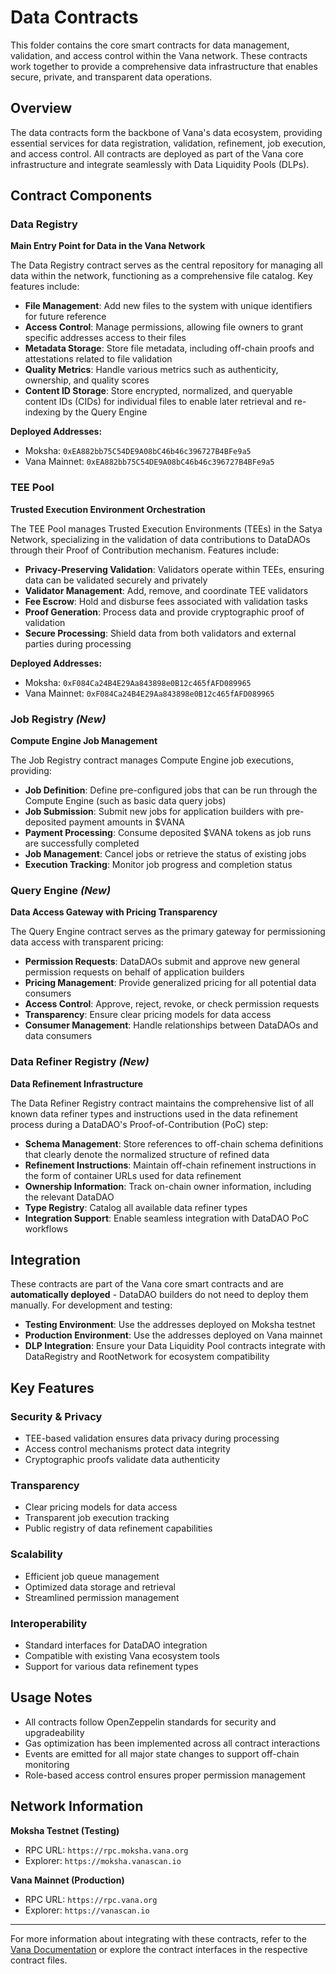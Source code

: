 # Data Contracts

This folder contains the core smart contracts for data management, validation, and access control within the Vana network. These contracts work together to provide a comprehensive data infrastructure that enables secure, private, and transparent data operations.

## Overview

The data contracts form the backbone of Vana's data ecosystem, providing essential services for data registration, validation, refinement, job execution, and access control. All contracts are deployed as part of the Vana core infrastructure and integrate seamlessly with Data Liquidity Pools (DLPs).

## Contract Components

### Data Registry
**Main Entry Point for Data in the Vana Network**

The Data Registry contract serves as the central repository for managing all data within the network, functioning as a comprehensive file catalog. Key features include:

- **File Management**: Add new files to the system with unique identifiers for future reference
- **Access Control**: Manage permissions, allowing file owners to grant specific addresses access to their files
- **Metadata Storage**: Store file metadata, including off-chain proofs and attestations related to file validation
- **Quality Metrics**: Handle various metrics such as authenticity, ownership, and quality scores
- **Content ID Storage**: Store encrypted, normalized, and queryable content IDs (CIDs) for individual files to enable later retrieval and re-indexing by the Query Engine

**Deployed Addresses:**
- Moksha: `0xEA882bb75C54DE9A08bC46b46c396727B4BFe9a5`
- Vana Mainnet: `0xEA882bb75C54DE9A08bC46b46c396727B4BFe9a5`

### TEE Pool
**Trusted Execution Environment Orchestration**

The TEE Pool manages Trusted Execution Environments (TEEs) in the Satya Network, specializing in the validation of data contributions to DataDAOs through their Proof of Contribution mechanism. Features include:

- **Privacy-Preserving Validation**: Validators operate within TEEs, ensuring data can be validated securely and privately
- **Validator Management**: Add, remove, and coordinate TEE validators
- **Fee Escrow**: Hold and disburse fees associated with validation tasks
- **Proof Generation**: Process data and provide cryptographic proof of validation
- **Secure Processing**: Shield data from both validators and external parties during processing

**Deployed Addresses:**
- Moksha: `0xF084Ca24B4E29Aa843898e0B12c465fAFD089965`
- Vana Mainnet: `0xF084Ca24B4E29Aa843898e0B12c465fAFD089965`

### Job Registry *(New)*
**Compute Engine Job Management**

The Job Registry contract manages Compute Engine job executions, providing:

- **Job Definition**: Define pre-configured jobs that can be run through the Compute Engine (such as basic data query jobs)
- **Job Submission**: Submit new jobs for application builders with pre-deposited payment amounts in $VANA
- **Payment Processing**: Consume deposited $VANA tokens as job runs are successfully completed
- **Job Management**: Cancel jobs or retrieve the status of existing jobs
- **Execution Tracking**: Monitor job progress and completion status

### Query Engine *(New)*
**Data Access Gateway with Pricing Transparency**

The Query Engine contract serves as the primary gateway for permissioning data access with transparent pricing:

- **Permission Requests**: DataDAOs submit and approve new general permission requests on behalf of application builders
- **Pricing Management**: Provide generalized pricing for all potential data consumers
- **Access Control**: Approve, reject, revoke, or check permission requests
- **Transparency**: Ensure clear pricing models for data access
- **Consumer Management**: Handle relationships between DataDAOs and data consumers

### Data Refiner Registry *(New)*
**Data Refinement Infrastructure**

The Data Refiner Registry contract maintains the comprehensive list of all known data refiner types and instructions used in the data refinement process during a DataDAO's Proof-of-Contribution (PoC) step:

- **Schema Management**: Store references to off-chain schema definitions that clearly denote the normalized structure of refined data
- **Refinement Instructions**: Maintain off-chain refinement instructions in the form of container URLs used for data refinement
- **Ownership Information**: Track on-chain owner information, including the relevant DataDAO
- **Type Registry**: Catalog all available data refiner types
- **Integration Support**: Enable seamless integration with DataDAO PoC workflows

## Integration

These contracts are part of the Vana core smart contracts and are **automatically deployed** - DataDAO builders do not need to deploy them manually. For development and testing:

- **Testing Environment**: Use the addresses deployed on Moksha testnet
- **Production Environment**: Use the addresses deployed on Vana mainnet
- **DLP Integration**: Ensure your Data Liquidity Pool contracts integrate with DataRegistry and RootNetwork for ecosystem compatibility

## Key Features

### Security & Privacy
- TEE-based validation ensures data privacy during processing
- Access control mechanisms protect data integrity
- Cryptographic proofs validate data authenticity

### Transparency
- Clear pricing models for data access
- Transparent job execution tracking
- Public registry of data refinement capabilities

### Scalability
- Efficient job queue management
- Optimized data storage and retrieval
- Streamlined permission management

### Interoperability
- Standard interfaces for DataDAO integration
- Compatible with existing Vana ecosystem tools
- Support for various data refinement types

## Usage Notes

- All contracts follow OpenZeppelin standards for security and upgradeability
- Gas optimization has been implemented across all contract interactions
- Events are emitted for all major state changes to support off-chain monitoring
- Role-based access control ensures proper permission management

## Network Information

**Moksha Testnet (Testing)**
- RPC URL: `https://rpc.moksha.vana.org`
- Explorer: `https://moksha.vanascan.io`

**Vana Mainnet (Production)**
- RPC URL: `https://rpc.vana.org`
- Explorer: `https://vanascan.io`

---

For more information about integrating with these contracts, refer to the [Vana Documentation](https://docs.vana.org) or explore the contract interfaces in the respective contract files.